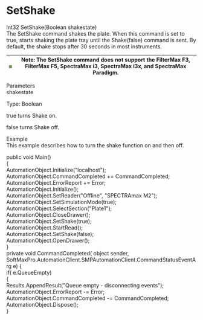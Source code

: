 # SetShake

Int32 SetShake(Boolean shakestate)\
The SetShake command shakes the plate. When this command is set to true, starts shaking the plate tray until the Shake(false) command is sent. By default, the shake stops after 30 seconds in most instruments.

| <img src="../../../../../.gitbook/assets/0 (9).png" alt="" data-size="original"> | Note: The SetShake command does not support the FilterMax F3, FilterMax F5, SpectraMax i3, SpectraMax i3x, and SpectraMax Paradigm. |
| -------------------------------------------------------------------------------- | ----------------------------------------------------------------------------------------------------------------------------------- |

Parameters\
shakestate

Type: Boolean

true turns Shake on.

false turns Shake off.

Example\
This example describes how to turn the shake function on and then off.

public void Main()\
{\
AutomationObject.Initialize("localhost");\
AutomationObject.CommandCompleted += CommandCompleted;\
AutomationObject.ErrorReport += Error;\
AutomationObject.Initialize();\
AutomationObject.SetReader("Offline", "SPECTRAmax M2");\
AutomationObject.SetSimulationMode(true);\
AutomationObject.SelectSection("Plate1");\
AutomationObject.CloseDrawer();\
AutomationObject.SetShake(true);\
AutomationObject.StartRead();\
AutomationObject.SetShake(false);\
AutomationObject.OpenDrawer();\
}\
private void CommandCompleted( object sender,\
SoftMaxPro.AutomationClient.SMPAutomationClient.CommandStatusEventArg e) {\
if( e.QueueEmpty)\
{\
Results.AppendResult("Queue empty - disconnecting events"); AutomationObject.ErrorReport -= Error;\
AutomationObject.CommandCompleted -= CommandCompleted;\
AutomationObject.Dispose();\
}

